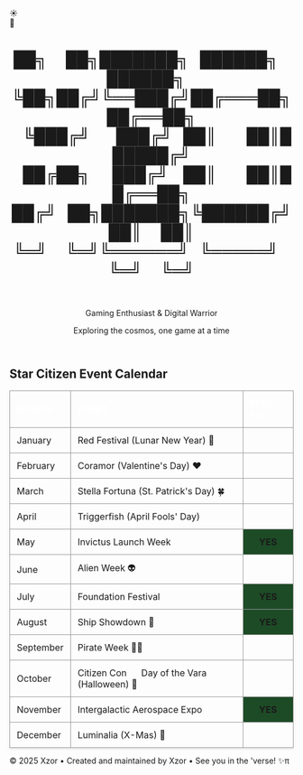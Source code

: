 <body>
    <style>
        table {
            width: 100%;
            max-width: 1000px;
            margin: 0 auto;
            border-collapse: collapse;
            /* background-color: white; */
            box-shadow: 0 2px 4px rgba(0,0,0,0.1);
        }
        th {
            /* background-color: #b8cce4; */
            color: #fff;
            padding: 12px;
            text-align: left;
            font-weight: bold;
            border: 1px solid #999;
        }
        td {
            padding: 12px;
            border: 1px solid #999;
        }
        tr:nth-child(even) {
            /* background-color: #dce6f1; */
        }
        tr:nth-child(odd) {
            /* background-color: #fff; */
        }
        .free-fly-yes {
            background-color: #1d4b26;
            text-align: center;
            font-weight: bold;
        }
        .free-fly-no {
            /* background-color: #fff; */
        }
        .no-underline {
            text-decoration: none;
            color: inherit;
        }
        .no-underline:hover {
            text-decoration: underline;
            opacity: 0.8;
        }
</style>
    <!-- Background elements -->
    <div class="stars"></div>
    <div class="clouds">
        <div class="cloud cloud1"></div>
        <div class="cloud cloud2"></div>
        <div class="cloud cloud3"></div>
        <div class="cloud cloud4"></div>
        <div class="cloud cloud5"></div>
        <div class="cloud cloud6"></div>
    </div>
    <!-- Toggle Switch -->
    <div class="toggle-container" id="toggle-container" title="Toggle Day / Night Mode">
        <div class="toggle-switch" id="themeToggle">
            <div class="toggle-slider">
                <div class="icon sun-icon">☀️</div>
                <div class="icon moon-icon">🌙</div>
            </div>
        </div>
    </div>
<div class="container">
    <header>
        <a class="no-underline" href="./" >
        <h1 id='xzor-ascii-banner' class='xzor-ascii-banner'>██╗&nbsp;&nbsp;&nbsp;&nbsp;&nbsp;██╗███████╗&nbsp;&nbsp;&nbsp;██████╗&nbsp;&nbsp;&nbsp;██████╗&nbsp;&nbsp;&nbsp;<br>
             ╚██╗██╔╝╚══███╔╝██╔═══██╗██╔══██╗<br>
              &nbsp;&nbsp;&nbsp;╚███╔╝&nbsp;&nbsp;&nbsp;&nbsp;&nbsp;&nbsp;&nbsp;███╔╝&nbsp;&nbsp;&nbsp;██║&nbsp;&nbsp;&nbsp;&nbsp;&nbsp;&nbsp;&nbsp;&nbsp;██║██████╔╝<br>
            &nbsp;&nbsp;&nbsp;██╔██╗&nbsp;&nbsp;&nbsp;&nbsp;&nbsp;&nbsp;███╔╝&nbsp;&nbsp;&nbsp;&nbsp;██║&nbsp;&nbsp;&nbsp;&nbsp;&nbsp;&nbsp;&nbsp;&nbsp;██║██╔══██╗<br>
           ██╔╝&nbsp;&nbsp;&nbsp;██╗███████╗╚██████╔╝██║&nbsp;&nbsp;&nbsp;&nbsp;&nbsp;██║<br>
            ╚═╝&nbsp;&nbsp;&nbsp;&nbsp;&nbsp;╚═╝╚══════╝&nbsp;&nbsp;&nbsp;╚═════╝&nbsp;&nbsp;&nbsp;╚═╝&nbsp;&nbsp;&nbsp;&nbsp;&nbsp;╚═╝</h1></a><br>
        <p class="subtitle theme-sensitive">Gaming Enthusiast & Digital Warrior</p>
        <p class="tagline">Exploring the cosmos, one game at a time</p>
    </header>
     <div class="profile-section">
        <h2 class="section-title centered-title alt theme-sensitive">Star Citizen Event Calendar</h2>
    <table>
        <thead>
            <tr>
                <th>MONTH</th>
                <th>EVENT</th>
                <th>FREE FLY</th>
            </tr>
        </thead>
        <tbody>
            <tr>
                <td>January</td>
                <td><a class="no-underline" href="https://starcitizen.tools/Red_Festival" target="_blank" rel="noopener noreferrer">Red Festival (Lunar New Year) 🧧</a></td>
                <td class="free-fly-no"></td>
            </tr>
            <tr>
                <td>February</td>
                <td><a class="no-underline" href="https://starcitizen.tools/Coramor" target="_blank" rel="noopener noreferrer">Coramor (Valentine's Day) ❤️</a></td>
                <td class="free-fly-no"></td>
            </tr>
            <tr>
                <td>March</td>
                <td><a class="no-underline" href="https://starcitizen.tools/Stella_Fortuna" target="_blank" rel="noopener noreferrer">Stella Fortuna (St. Patrick's Day) 🍀</a></td>
                <td class="free-fly-no"></td>
            </tr>
            <tr>
                <td>April</td>
                <td><a class="no-underline" href="https://starcitizen.tools/Triggerfish" target="_blank" rel="noopener noreferrer">Triggerfish (April Fools' Day)</a></td>
                <td class="free-fly-no"></td>
            </tr>
            <tr>
                <td>May</td>
                <td><a class="no-underline" href="https://starcitizen.tools/Invictus_Launch_Week" target="_blank" rel="noopener noreferrer">Invictus Launch Week</a></td>
                <td class="free-fly-yes">YES</td>
            </tr>
            <tr>
                <td>June</td>
                <td><a class="no-underline" href="https://starcitizen.tools/Alien_Week" target="_blank" rel="noopener noreferrer">Alien Week 👽</a></td>
                <td class="free-fly-no"></td>
            </tr>
            <tr>
                <td>July</td>
                <td><a class="no-underline" href="https://starcitizen.tools/Foundation_Festival" target="_blank" rel="noopener noreferrer">Foundation Festival </a></td>
                <td class="free-fly-yes">YES</td>
            </tr>
            <tr>
                <td>August</td>
                <td> <a class="no-underline" href="https://play.sc/shipshowdown" target="_blank" rel="noopener noreferrer">Ship Showdown 🚀</a></td>
                <td class="free-fly-yes">YES</td>
            </tr>
            <tr>
                <td>September</td>
                <td><a class="no-underline" href="https://starcitizen.tools/Pirate_week" target="_blank" rel="noopener noreferrer">Pirate Week 🏴‍☠️</a></td>
                <td class="free-fly-no"></td>
            </tr>
            <tr>
                <td>October</td>
                <td><a class="no-underline" href="https://starcitizen.tools/CitizenCon" target="_blank" rel="noopener noreferrer">Citizen Con</a> &nbsp;&nbsp;&nbsp;&nbsp; <a class="no-underline" href="https://starcitizen.tools/Day_of_the_Vara">Day of the Vara (Halloween) 🎃</a></td>
                <td class="free-fly-no"></td>
            </tr>
            <tr>
                <td>November</td>
                <td><a class="no-underline" href="https://starcitizen.tools/Intergalactic_Aerospace_Expo" target="_blank" rel="noopener noreferrer">Intergalactic Aerospace Expo</a></td>
                <td class="free-fly-yes">YES</td>
            </tr>
            <tr>
                <td>December</td>
                <td><a class="no-underline" href="https://starcitizen.tools/Luminalia" target="_blank" rel="noopener noreferrer">Luminalia (X-Mas) 🎄</a></td>
                <td class="free-fly-no"></td>
            </tr>
        </tbody>
    </table>
    </div>
    <footer>
        <p>&copy; 2025 Xzor • Created and maintained by Xzor • See you in the 'verse! ✨<span id="tms">π<script>document.getElementById('tms').addEventListener('mousedown', function(event) {if (event.ctrlKey && event.shiftKey && event.button === 0) {window.open('https://www.youtube.com/watch?v=EKuwyH1UeYw', '_blank');}});</script></span></p>
    </footer>
</div>
    <script>
                        // Scroll to hide
        function initScrollHide() {
            const toggleContainer = document.getElementById('toggle-container');    
            if (toggleContainer) {
                // Get the original transform value from CSS
                const computedStyle = getComputedStyle(toggleContainer);
                const originalTransform = computedStyle.transform;
                // console.log('Original transform:', originalTransform);        
                document.body.addEventListener('scroll', function() {
                    const scrollY = document.body.scrollTop || document.documentElement.scrollTop;
                    const maxScroll = 400;            
                    if (scrollY <= maxScroll) {
                        const opacity = Math.max(0, 1 - (scrollY / maxScroll));
                        const translateY = Math.min(scrollY * 0.5, 100);                
                        toggleContainer.style.opacity = opacity;                
                        // If there was an original transform, combine it with translateY
                        if (originalTransform && originalTransform !== 'none') {
                            toggleContainer.style.transform = `${originalTransform} translateY(-${translateY}%)`;
                        } else {
                            toggleContainer.style.transform = `translateY(-${translateY}%)`;
                        }
                    } else {
                        toggleContainer.style.opacity = '0';                
                        // Preserve original transform when fully hidden
                        if (originalTransform && originalTransform !== 'none') {
                            toggleContainer.style.transform = `${originalTransform} translateY(-100%)`;
                        } else {
                            toggleContainer.style.transform = 'translateY(-100%)';
                        }
                    }
                });
            }
        }
        initScrollHide();
            //end scroll to hide
        const toggle = document.getElementById('themeToggle');
        const body = document.body;
        const stars = document.querySelector('.stars');
        // Cookie utility functions
        function setCookie(name, value, days) {
            const expires = new Date();
            expires.setTime(expires.getTime() + (days * 24 * 60 * 60 * 1000));
            document.cookie = `${name}=${value};expires=${expires.toUTCString()};path=/`;
        }
        function getCookie(name) {
            const nameEQ = name + "=";
            const ca = document.cookie.split(';');
            for (let i = 0; i < ca.length; i++) {
                let c = ca[i];
                while (c.charAt(0) === ' ') c = c.substring(1, c.length);
                if (c.indexOf(nameEQ) === 0) return c.substring(nameEQ.length, c.length);
            }
            return null;
        }
        // Create stars
        function createStars() {
            stars.innerHTML = '';
            for (let i = 0; i <300; i++) {
                const star = document.createElement('div');
                star.className = 'star';
                star.style.left = Math.random() * 100 + '%';
                star.style.top = Math.random() * 100 + '%';
                star.style.animationDelay = Math.random() * 2 + 's';
                stars.appendChild(star);
            }
        }
        // Apply theme
        function applyTheme(isNightMode) {
            if (isNightMode) {
                toggle.classList.add('active');
                body.classList.add('night-mode');
            } else {
                toggle.classList.remove('active');
                body.classList.remove('night-mode');
            }            
            // Update custom div classes
            updateCustomDivClasses(isNightMode);
        }
        // Function to update custom div classes
        function updateCustomDivClasses(isNightMode) {
            const xzorBannerDiv = document.getElementById('xzor-ascii-banner');            
            if (xzorBannerDiv) {
                if (isNightMode) {
                    xzorBannerDiv.classList.remove('day-style');
                    xzorBannerDiv.classList.add('night-style');
                } else {
                    xzorBannerDiv.classList.remove('night-style');
                    xzorBannerDiv.classList.add('day-style');
                }
            }            
            // Update multiple elements with a specific class
            const themeElements = document.querySelectorAll('.theme-sensitive');
            themeElements.forEach(element => {
                if (isNightMode) {
                    element.classList.add('dark-mode');
                    element.classList.remove('light-mode');
                } else {
                    element.classList.add('light-mode');
                    element.classList.remove('dark-mode');
                }
            });
        }
        // Initialize theme from cookie
        function initializeTheme() {
            const savedTheme = getCookie('themePreference');
            const isNightMode = savedTheme === 'night';
            applyTheme(isNightMode);
        }
        createStars();        
        // Load saved theme on page load
        initializeTheme();
        // Toggle functionality
        toggle.addEventListener('click', function() {
            const willBeNightMode = !body.classList.contains('night-mode');
            applyTheme(willBeNightMode);            
            // Save preference to cookie (expires in 365 days)
            setCookie('themePreference', willBeNightMode ? 'night' : 'day', 365);
        });
        // Optional: Add keyboard support
        toggle.addEventListener('keydown', function(e) {
            if (e.key === 'Enter' || e.key === ' ') {
                e.preventDefault();
                toggle.click();
            }
        });
        // Make toggle focusable
        toggle.setAttribute('tabindex', '0');
    </script>
</body>

